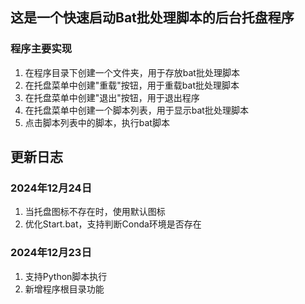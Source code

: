 ## 这是一个快速启动Bat批处理脚本的后台托盘程序

### 程序主要实现
1. 在程序目录下创建一个文件夹，用于存放bat批处理脚本
2. 在托盘菜单中创建"重载"按钮，用于重载bat批处理脚本
3. 在托盘菜单中创建"退出"按钮，用于退出程序
4. 在托盘菜单中创建一个脚本列表，用于显示bat批处理脚本
5. 点击脚本列表中的脚本，执行bat脚本

## 更新日志

### 2024年12月24日
1. 当托盘图标不存在时，使用默认图标
2. 优化Start.bat，支持判断Conda环境是否存在

### 2024年12月23日
1. 支持Python脚本执行
2. 新增程序根目录功能